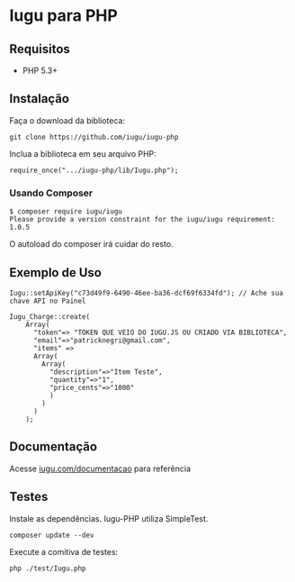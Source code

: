 # Iugu para PHP

## Requisitos

* PHP 5.3+

## Instalação

Faça o download da biblioteca:

~~~
git clone https://github.com/iugu/iugu-php
~~~

Inclua a biblioteca em seu arquivo PHP:

~~~
require_once(".../iugu-php/lib/Iugu.php");
~~~

### Usando Composer

~~~
$ composer require iugu/iugu
Please provide a version constraint for the iugu/iugu requirement: 1.0.5
~~~

O autoload do composer irá cuidar do resto.

## Exemplo de Uso

~~~
Iugu::setApiKey("c73d49f9-6490-46ee-ba36-dcf69f6334fd"); // Ache sua chave API no Painel

Iugu_Charge::create(
    Array(
      "token"=> "TOKEN QUE VEIO DO IUGU.JS OU CRIADO VIA BIBLIOTECA",
      "email"=>"patricknegri@gmail.com",
      "items" => 
      Array(
        Array(
          "description"=>"Item Teste",
          "quantity"=>"1",
          "price_cents"=>"1000"
          )
        )
      )
    );
~~~

## Documentação

Acesse [iugu.com/documentacao](http://iugu.com/documentacao) para referência

## Testes

Instale as dependências. Iugu-PHP utiliza SimpleTest.

~~~
composer update --dev
~~~

Execute a comitiva de testes:
~~~
php ./test/Iugu.php
~~~
